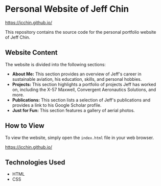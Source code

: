 # Personal Website of Jeff Chin

https://jcchin.github.io/

This repository contains the source code for the personal portfolio website of Jeff Chin.

## Website Content

The website is divided into the following sections:

*   **About Me:** This section provides an overview of Jeff's career in sustainable aviation, his education, skills, and personal hobbies.
*   **Projects:** This section highlights a portfolio of projects Jeff has worked on, including the X-57 Maxwell, Convergent Aeronautics Solutions, and more.
*   **Publications:** This section lists a selection of Jeff's publications and provides a link to his Google Scholar profile.
*   **Just for Fun:** This section features a gallery of aerial photos.

## How to View

To view the website, simply open the `index.html` file in your web browser.

https://jcchin.github.io/

## Technologies Used

*   HTML
*   CSS
